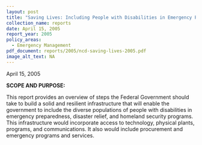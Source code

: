 ```yaml
---
layout: post
title: "Saving Lives: Including People with Disabilities in Emergency Planning"
collection_name: reports
date: April 15, 2005
report_year: 2005
policy_areas:
  - Emergency Management
pdf_document: reports/2005/ncd-saving-lives-2005.pdf
image_alt_text: NA
---
```

A﻿pril 15, 2005

**S﻿COPE AND PURPOSE:**

This report provides an overview of steps the Federal Government should take to build a solid and resilient infrastructure that will enable the government to include the diverse populations of people with disabilities in emergency preparedness, disaster relief, and homeland security programs. This infrastructure would incorporate access to technology, physical plants, programs, and communications. It also would include procurement and emergency programs and services.
